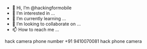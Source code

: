 - 👋 Hi, I’m @hackingformobile
- 👀 I’m interested in ...
- 🌱 I’m currently learning ...
- 💞️ I’m looking to collaborate on ...
- 📫 How to reach me ...

<!---
hackingformobile/hackingformobile is a ✨ special ✨ repository because its `README.md` (this file) appears on your GitHub profile.
You can click the Preview link to take a look at your changes.
--->
hack camera 
phone number +91 9410070081 
hack phone camera
